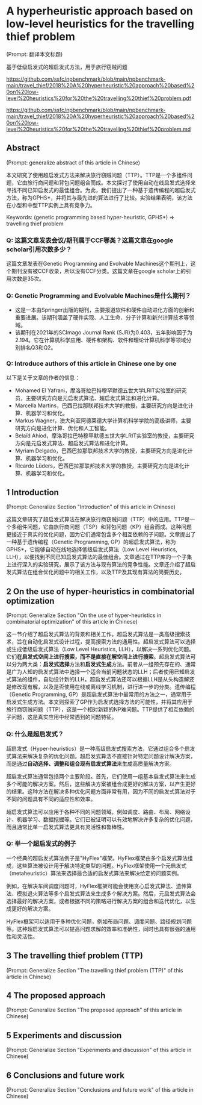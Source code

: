 # A hyperheuristic approach based on low-level heuristics for the travelling thief problem

(Prompt: 翻译本文标题)

基于低级启发式的超启发式方法，用于旅行窃贼问题

https://github.com/ssfc/npbenchmark/blob/main/npbenchmark-main/travel_thief/2018%20A%20hyperheuristic%20approach%20based%20on%20low-level%20heuristics%20for%20the%20travelling%20thief%20problem.pdf

https://github.com/ssfc/npbenchmark/blob/main/npbenchmark-main/travel_thief/2018%20A%20hyperheuristic%20approach%20based%20on%20low-level%20heuristics%20for%20the%20travelling%20thief%20problem.md

## Abstract

(Prompt: generalize abstract of this article in Chinese)

本文研究了使用超启发式方法来解决旅行窃贼问题（TTP）。TTP是一个多组件问题，它由旅行商问题和背包问题组合而成。本文探讨了使用自动在线启发式选择来寻找不同已知启发式的最佳组合。为此，我们提出了一种基于遗传编程的超启发式方法，称为GPHS*，并将其与最先进的算法进行了比较。实验结果表明，该方法在小型和中型TTP实例上具有竞争力。

Keywords: (genetic programming based hyper-heuristic, GPHS*) => travelling thief problem

### Q: 这篇文章发表会议/期刊属于CCF哪类？这篇文章在google scholar引用次数多少？

这篇文章发表在Genetic Programming and Evolvable Machines这个期刊上，这个期刊没有被CCF收录，所以没有CCF分类。这篇文章在google scholar上的引用次数是35次。

### Q: Genetic Programming and Evolvable Machines是什么期刊？

- 这是一本由Springer出版的期刊，主要报道软件和硬件自动进化方面的创新和重要进展。该期刊涵盖了硬件实现、人工生命、分子计算和新兴计算技术等领域。
- 该期刊在2021年的SCImago Journal Rank (SJR)为0.403，五年影响因子为2.194。它在计算机科学应用、硬件和架构、软件和理论计算机科学等领域分别排名Q3和Q2。

### Q: Introduce authors of this article in Chinese one by one

以下是关于文章的作者的信息：

- Mohamed El Yafrani，摩洛哥拉巴特穆罕默德五世大学LRIT实验室的研究员，主要研究方向是元启发式算法、超启发式算法和进化计算。
- Marcella Martins，巴西巴拉那联邦技术大学的教授，主要研究方向是进化计算、机器学习和优化。
- Markus Wagner，澳大利亚阿德莱德大学计算机科学学院的高级讲师，主要研究方向是进化计算、优化和人工智能。
- Belaïd Ahiod，摩洛哥拉巴特穆罕默德五世大学LRIT实验室的教授，主要研究方向是元启发式算法、超启发式算法和进化计算。
- Myriam Delgado，巴西巴拉那联邦技术大学的教授，主要研究方向是进化计算、机器学习和优化。
- Ricardo Lüders，巴西巴拉那联邦技术大学的教授，主要研究方向是进化计算、机器学习和优化。

## 1 Introduction

(Prompt: Generalize Section "Introduction" of this article in Chinese)

这篇文章研究了超启发式算法在解决旅行商窃贼问题（TTP）中的应用。TTP是一个多组件问题，它由旅行商问题（TSP）和背包问题（KP）组合而成。这种问题更接近于真实的优化问题，因为它们通常包含多个相互依赖的子问题。文章提出了一种基于遗传编程（Genetic Programming, GP）的超启发式算法，称为GPHS*，它能够自动在线地选择低级启发式算法（Low Level Heuristics, LLH），以便找到不同已知启发式算法的最佳组合。文章通过在TTP库的一个子集上进行深入的实验研究，展示了该方法与现有算法的竞争性能。文章还介绍了超启发式算法在组合优化问题中的相关工作，以及TTP及其现有算法的简要历史。

## 2 On the use of hyper-heuristics in combinatorial optimization

(Prompt: Generalize Section "On the use of hyper-heuristics in combinatorial optimization" of this article in Chinese)

这一节介绍了超启发式算法的背景和相关工作。超启发式算法是一类高级搜索技术，旨在自动化启发式设计过程，提高搜索方法的通用性。超启发式算法可以选择或生成低级启发式算法（Low Level Heuristics, LLH），以解决一系列优化问题。它们**在启发式空间上进行搜索，而不是直接在解空间上进行搜索**。超启发式算法可以分为两大类：**启发式选择**方法和**启发式生成**方法。前者从一组预先存在的、通常是广为人知的启发式算法中选择一个适合当前问题状态的LLH；后者使用已知启发式算法的组件，自动设计新的LLH。超启发式算法还可以根据LLH是从头构造解还是修改现有解，以及是否使用在线或离线学习机制，进行进一步的分类。遗传编程（Genetic Programming, GP）是超启发式算法中最常用的方法之一，通常用于启发式生成方法。本文则探索了GP作为启发式选择方法的可能性，并将其应用于旅行商窃贼问题（TTP），这是一个相对新颖的NP难问题。TTP提供了相互依赖的子问题，这是真实应用中经常遇到的问题特征。

### Q: 什么是超启发式？

超启发式（Hyper-heuristics）是一种高级启发式搜索方法，它通过组合多个启发式算法来解决复杂的优化问题。超启发式算法不直接针对特定问题设计解决方案，而是通过**自动选择、调整和组合现有启发式算法**来生成高质量解决方案。

超启发式算法通常包括两个主要阶段。首先，它们使用一组基本启发式算法来生成多个可能的解决方案。然后，这些解决方案被组合成更好的解决方案，以产生更好的结果。这种方法在解决多种优化问题方面非常有用，因为不同的启发式算法对于不同的问题具有不同的适应性和效率。

超启发式算法可以应用于各种不同的问题领域，例如调度、路由、布局、网络设计、机器学习、数据挖掘等。它们已被证明可以有效地解决许多复杂的优化问题，而且通常比单一启发式算法更具有灵活性和鲁棒性。

### Q: 举一个超启发式的例子

一个经典的超启发式算法例子是"HyFlex"框架。HyFlex框架由多个启发式算法组成，这些算法被设计用于解决特定类型的问题。HyFlex框架使用一个元启发式（metaheuristic）算法来选择最合适的启发式算法来解决给定的问题实例。

例如，在解决车间调度问题时，HyFlex框架可能会使用贪心启发式算法、遗传算法、模拟退火算法等多个启发式算法来生成多个解决方案。然后，元启发式算法会选择最好的解决方案，或者根据不同的策略进行解决方案的组合和迭代优化，以生成更好的解决方案。

HyFlex框架可以适用于多种优化问题，例如布局问题、调度问题、路径规划问题等。这种超启发式算法可以提高问题求解的效率和准确性，同时也具有很强的通用性和灵活性。

## 3 The travelling thief problem (TTP)

(Prompt: Generalize Section "The travelling thief problem (TTP)" of this article in Chinese)

## 4 The proposed approach

(Prompt: Generalize Section "The proposed approach" of this article in Chinese)

## 5 Experiments and discussion

(Prompt: Generalize Section "Experiments and discussion" of this article in Chinese)

## 6 Conclusions and future work

(Prompt: Generalize Section "Conclusions and future work" of this article in Chinese)